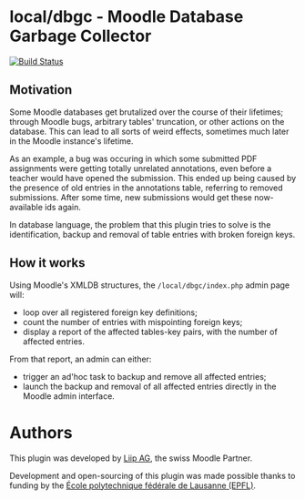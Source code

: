 # local/dbgc - Moodle Database Garbage Collector

[![Build Status](https://travis-ci.org/liip/moodle-local_dbgc.svg?branch=master)](https://travis-ci.org/liip/moodle-local_dbgc)

## Motivation

Some Moodle databases get brutalized over the course of their lifetimes; through Moodle bugs, arbitrary tables' truncation, or other actions on the database.
This can lead to all sorts of weird effects, sometimes much later in the Moodle instance's lifetime.

As an example, a bug was occuring in which some submitted PDF assignments were getting totally unrelated annotations, even before a teacher would have opened the submission.
This ended up being caused by the presence of old entries in the annotations table, referring to removed submissions. After some time, new submissions would get these now-available ids again.

In database language, the problem that this plugin tries to solve is the identification, backup and removal of table entries with broken foreign keys.

## How it works

Using Moodle's XMLDB structures, the `/local/dbgc/index.php` admin page will:

* loop over all registered foreign key definitions;
* count the number of entries with mispointing foreign keys;
* display a report of the affected tables-key pairs, with the number of affected entries.

From that report, an admin can either:

* trigger an ad'hoc task to backup and remove all affected entries;
* launch the backup and removal of all affected entries directly in the Moodle admin interface.

# Authors

This plugin was developed by [Liip AG](https://www.liip.ch/), the swiss Moodle Partner.

Development and open-sourcing of this plugin was made possible thanks to funding by the [École polytechnique fédérale de Lausanne (EPFL)](https://www.epfl.ch/).

